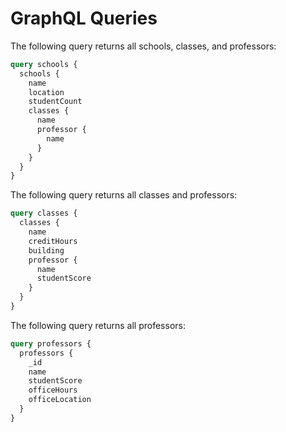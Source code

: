 # GraphQL Queries

The following query returns all schools, classes, and professors:

```graphql
query schools {
  schools {
    name
    location
    studentCount
    classes {
      name
      professor {
        name
      }
    }
  }
}
```

The following query returns all classes and professors:

```graphql
query classes {
  classes {
    name
    creditHours
    building
    professor {
      name
      studentScore
    }
  }
}
```

The following query returns all professors:

```graphql
query professors {
  professors {
    _id
    name
    studentScore
    officeHours
    officeLocation
  }
}
```
